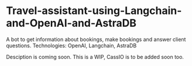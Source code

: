 # Travel-assistant-using-Langchain-and-OpenAI-and-AstraDB
A bot to get information about bookings, make bookings and answer client questions. 
Technologies: OpenAI, Langchain, AstraDB 

Desciption is coming soon. 
This is a WIP, CassIO is to be added soon too. 
